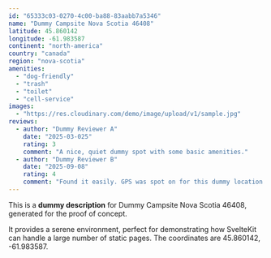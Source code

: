 ```yaml
---
id: "65333c03-0270-4c00-ba88-83aabb7a5346"
name: "Dummy Campsite Nova Scotia 46408"
latitude: 45.860142
longitude: -61.983587
continent: "north-america"
country: "canada"
region: "nova-scotia"
amenities:
  - "dog-friendly"
  - "trash"
  - "toilet"
  - "cell-service"
images:
  - "https://res.cloudinary.com/demo/image/upload/v1/sample.jpg"
reviews:
  - author: "Dummy Reviewer A"
    date: "2025-03-025"
    rating: 3
    comment: "A nice, quiet dummy spot with some basic amenities."
  - author: "Dummy Reviewer B"
    date: "2025-09-08"
    rating: 4
    comment: "Found it easily. GPS was spot on for this dummy location."
---
```


This is a **dummy description** for Dummy Campsite Nova Scotia 46408, generated for the proof of concept.

It provides a serene environment, perfect for demonstrating how SvelteKit can handle a large number of static pages. The coordinates are 45.860142, -61.983587.
